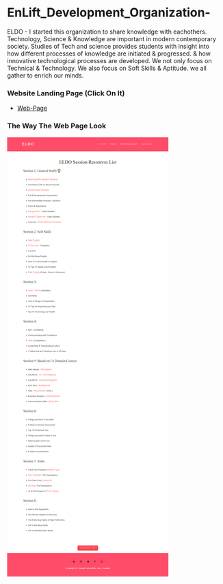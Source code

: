 
# EnLift_Development_Organization-
ELDO - I started this organization to share knowledge with eachothers. Technology, Science & Knowledge are important in modern contemporary society. Studies of Tech and science provides students with insight into how different processes of knowledge are initiated & progressed. & how innovative technological processes are developed. We not only focus on Technical & Technology. We also focus on Soft Skills & Aptitude. we all gather to enrich our minds.


### Website Landing Page (Click On It)
* [Web-Page](https://shahzaibfardeen.github.io/EnLift_Development_Organization-/index.html)


### The Way The Web Page Look
![Web_Page_Image](Images/ELDO.png)
